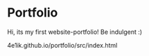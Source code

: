 # Portfolio
Hi, its my first website-portfolio! Be indulgent :)

4e1ik.github.io/portfolio/src/index.html

